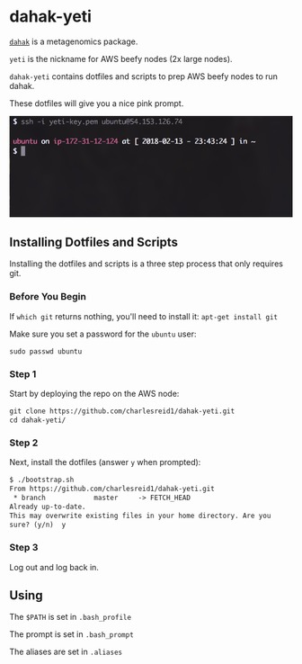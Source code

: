 # dahak-yeti 

[`dahak`](https://github.com/dahak-metagenomics/dahak/) is a metagenomics package.

`yeti` is the nickname for AWS beefy nodes (2x large nodes).

`dahak-yeti` contains dotfiles and scripts to prep AWS beefy nodes to run dahak.

These dotfiles will give you a nice pink prompt.

![Screen shot after installing](/screen.png)

## Installing Dotfiles and Scripts

Installing the dotfiles and scripts is a three step process that only requires git.

### Before You Begin

If `which git` returns nothing, you'll need to install it: `apt-get install git`

Make sure you set a password for the `ubuntu` user:

```
sudo passwd ubuntu
```

### Step 1

Start by deploying the repo on the AWS node:

```
git clone https://github.com/charlesreid1/dahak-yeti.git
cd dahak-yeti/
```

### Step 2

Next, install the dotfiles (answer `y` when prompted):

```
$ ./bootstrap.sh
From https://github.com/charlesreid1/dahak-yeti.git
 * branch            master     -> FETCH_HEAD
Already up-to-date.
This may overwrite existing files in your home directory. Are you sure? (y/n)  y
```

### Step 3

Log out and log back in.

## Using

The `$PATH` is set in `.bash_profile`

The prompt is set in `.bash_prompt`

The aliases are set in `.aliases`

